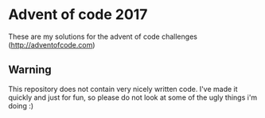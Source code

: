 # Advent of code 2017

These are my solutions for the advent of code challenges (http://adventofcode.com)

## Warning
This repository does not contain very nicely written code. I've made it quickly and just for fun, so please do not look at some of the ugly things i'm doing :)
